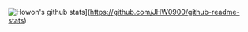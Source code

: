 ![Howon's github stats](https://github-readme-stats.vercel.app/api?username=JHW0900&show_icons=true&theme=radical)](https://github.com/JHW0900/github-readme-stats)
